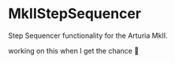 # MkIIStepSequencer

Step Sequencer functionality for the Arturia MkII. 

working on this when I get the chance 🙇
